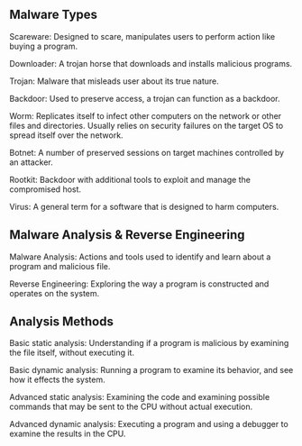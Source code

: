 ## Malware Types

Scareware: Designed to scare, manipulates users to perform action like buying a program.

Downloader: A trojan horse that downloads and installs malicious programs.

Trojan: Malware that misleads user about its true nature.

Backdoor: Used to preserve access, a trojan can function as a backdoor.

Worm: Replicates itself to infect other computers on the network or other files and directories. Usually relies on security failures on the target OS to spread itself over the network.

Botnet: A number of preserved sessions on target machines controlled by an attacker.

Rootkit: Backdoor with additional tools to exploit and manage the compromised host.

Virus: A general term for a software that is designed to harm computers.

## Malware Analysis & Reverse Engineering

Malware Analysis: Actions and tools used to identify and learn about a program and malicious file.

Reverse Engineering: Exploring the way a program is constructed and operates on the system.

## Analysis Methods

Basic static analysis: Understanding if a program is malicious by examining the file itself, without executing it.

Basic dynamic analysis: Running a program to examine its behavior, and see how it effects the system.

Advanced static analysis: Examining the code and examining possible commands that may be sent to the CPU without actual execution.

Advanced dynamic analysis: Executing a program and using a debugger to examine the results in the CPU.